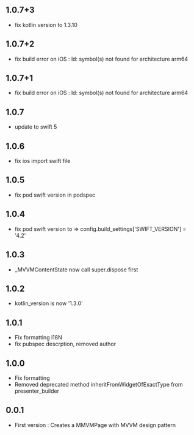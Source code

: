 ## 1.0.7+3
* fix kotlin version to 1.3.10

## 1.0.7+2
* fix build error on iOS : ld: symbol(s) not found for architecture arm64

## 1.0.7+1
* fix build error on iOS : ld: symbol(s) not found for architecture arm64

## 1.0.7
* update to swift 5

## 1.0.6
* fix ios import swift file

## 1.0.5
* fix pod swift version in podspec

## 1.0.4
* fix pod swift version to => config.build_settings['SWIFT_VERSION'] = '4.2'

## 1.0.3
* _MVVMContentState now call super.dispose first

## 1.0.2
* kotlin_version is now '1.3.0'

## 1.0.1
* Fix formatting i18N
* fix pubspec descrption, removed author

## 1.0.0
* Fix formatting
* Removed deprecated method inheritFromWidgetOfExactType from presenter_builder

## 0.0.1
* First version : Creates a MMVMPage with MVVM design pattern
